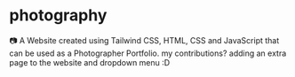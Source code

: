 # photography
📷 A Website created using Tailwind CSS, HTML, CSS and JavaScript that can be used as a Photographer Portfolio.
my contributions? adding an extra page to the website and dropdown menu :D
